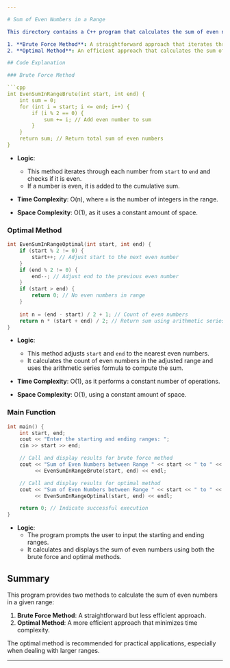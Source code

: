 ```yaml
---

# Sum of Even Numbers in a Range

This directory contains a C++ program that calculates the sum of even numbers within a specified range using two different methods:

1. **Brute Force Method**: A straightforward approach that iterates through each number in the range and checks if it is even.
2. **Optimal Method**: An efficient approach that calculates the sum of even numbers without explicitly iterating through each one.

## Code Explanation

### Brute Force Method

```cpp
int EvenSumInRangeBrute(int start, int end) {
    int sum = 0;
    for (int i = start; i <= end; i++) {
        if (i % 2 == 0) {
            sum += i; // Add even number to sum
        }
    }
    return sum; // Return total sum of even numbers
}
```

- **Logic**:
  - This method iterates through each number from `start` to `end` and checks if it is even.
  - If a number is even, it is added to the cumulative sum.

- **Time Complexity**: O(n), where `n` is the number of integers in the range.
- **Space Complexity**: O(1), as it uses a constant amount of space.

### Optimal Method

```cpp
int EvenSumInRangeOptimal(int start, int end) {
    if (start % 2 != 0) {
        start++; // Adjust start to the next even number
    }
    if (end % 2 != 0) {
        end--; // Adjust end to the previous even number
    }
    if (start > end) {
        return 0; // No even numbers in range
    }
    
    int n = (end - start) / 2 + 1; // Count of even numbers
    return n * (start + end) / 2; // Return sum using arithmetic series formula
}
```

- **Logic**:
  - This method adjusts `start` and `end` to the nearest even numbers.
  - It calculates the count of even numbers in the adjusted range and uses the arithmetic series formula to compute the sum.

- **Time Complexity**: O(1), as it performs a constant number of operations.
- **Space Complexity**: O(1), using a constant amount of space.

### Main Function

```cpp
int main() {
    int start, end;
    cout << "Enter the starting and ending ranges: ";
    cin >> start >> end;

    // Call and display results for brute force method
    cout << "Sum of Even Numbers between Range " << start << " to " << end << " (Brute Force Method): " 
         << EvenSumInRangeBrute(start, end) << endl;

    // Call and display results for optimal method
    cout << "Sum of Even Numbers between Range " << start << " to " << end << " (Optimal Method): " 
         << EvenSumInRangeOptimal(start, end) << endl;

    return 0; // Indicate successful execution
}
```

- **Logic**:
  - The program prompts the user to input the starting and ending ranges.
  - It calculates and displays the sum of even numbers using both the brute force and optimal methods.

## Summary

This program provides two methods to calculate the sum of even numbers in a given range:
1. **Brute Force Method**: A straightforward but less efficient approach.
2. **Optimal Method**: A more efficient approach that minimizes time complexity.

The optimal method is recommended for practical applications, especially when dealing with larger ranges.

---
```


